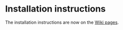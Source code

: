 # Installation instructions

The installation instructions are now on the [Wiki pages](https://github.com/gisogrimm/ovbox/wiki/Installation).


